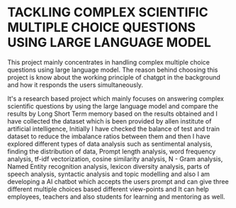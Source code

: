 # TACKLING COMPLEX SCIENTIFIC MULTIPLE CHOICE QUESTIONS USING LARGE LANGUAGE MODEL
This project mainly concentrates in handling complex multiple choice questions using large language model. The reason behind choosing this project is know about the working principle of chatgpt in the background and how it responds the users simultaneously.

It's a research based project which mainly focuses on answering complex scientific questions by using the large language model and compare the results by Long Short Term memory based on the results obtained and I have collected the dataset which is been provided by allen institute of artificial intelligence, Initially I have checked the balance of test and train dataset to reduce the imbalance ratios between them and then I have explored different types of data analysis such as sentimental analysis, finding the distribution of data, Prompt length analysis, word frequency analysis, tf-idf vectorization, cosine similarity analysis, N - Gram analysis, Named Entity recognition analysis, lexicon diversity analysis, parts of speech analysis, syntactic analysis and topic modelling and also I am developing a AI chatbot which accepts the users prompt and can give three different multiple choices based different view-points and It can help employees, teachers and also students for learning and mentoring as well.
